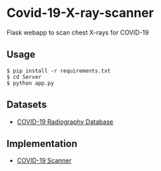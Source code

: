# Covid-19-X-ray-scanner
Flask webapp to scan chest X-rays for COVID-19

## Usage

```
$ pip install -r requirements.txt
$ cd Server
$ python app.py
```
## Datasets
  * [COVID-19 Radiography Database](https://www.kaggle.com/tawsifurrahman/covid19-radiography-database)

## Implementation
  * [COVID-19 Scanner](https://covid-xray-scanner.herokuapp.com/)
